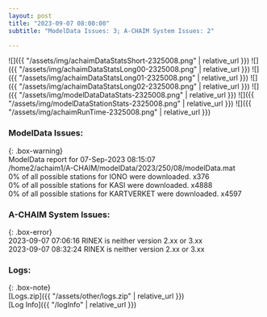 ```yaml
---
layout: post
title: "2023-09-07 08:00:00"
subtitle: "ModelData Issues: 3; A-CHAIM System Issues: 2"

---
```


![]({{ "/assets/img/achaimDataStatsShort-2325008.png" | relative_url }})
![]({{ "/assets/img/achaimDataStatsLong00-2325008.png" | relative_url }})
![]({{ "/assets/img/achaimDataStatsLong01-2325008.png" | relative_url }})
![]({{ "/assets/img/achaimDataStatsLong02-2325008.png" | relative_url }})
![]({{ "/assets/img/modelDataDataStats-2325008.png" | relative_url }})
![]({{ "/assets/img/modelDataStationStats-2325008.png" | relative_url }})
![]({{ "/assets/img/achaimRunTime-2325008.png" | relative_url }})


### ModelData Issues:  
  
{: .box-warning}  
 ModelData report for 07-Sep-2023 08:15:07   
 /home2/achaim1/A-CHAIM/modelData/2023/250/08/modelData.mat   
 0% of all possible stations for IONO were downloaded. x376   
 0% of all possible stations for KASI were downloaded. x4888   
 0% of all possible stations for KARTVERKET were downloaded. x4597   
  
### A-CHAIM System Issues:  
  
{: .box-error}  
2023-09-07 07:06:16 RINEX is neither version 2.xx or 3.xx  
2023-09-07 08:32:24 RINEX is neither version 2.xx or 3.xx  

### Logs:  
  
{: .box-note}  
[Logs.zip]({{ "/assets/other/logs.zip" | relative_url }})  
[Log Info]({{ "/logInfo" | relative_url }})  
